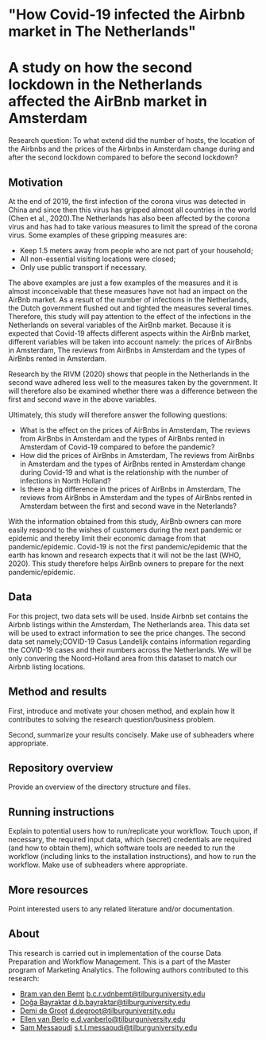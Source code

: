 # "How Covid-19 infected the Airbnb market in The Netherlands"
# A study on how the second lockdown in the Netherlands affected the AirBnb market in Amsterdam


Research question: To what extend did the number of hosts, the location of the Airbnbs and the prices of the Airbnbs in Amsterdam change during and after the second lockdown compared to before the second lockdown?

## Motivation
At the end of 2019, the first infection of the corona virus was detected in China and since then this virus has gripped almost all countries in the world (Chen et al., 2020).The Netherlands has also been affected by the corona virus and has had to take various measures to limit the spread of the corona virus. Some examples of these gripping measures are:

* Keep 1.5 meters away from people who are not part of your household;
* All non-essential visiting locations were closed;
* Only use public transport if necessary.

The above examples are just a few examples of the measures and it is almost inconceivable that these measures have not had an impact on the AirBnb market. As a result of the number of infections in the Netherlands, the Dutch government flushed out and tighted the measures several times. Therefore, this study will pay attention to the effect of the infections in the Netherlands on several variables of the AirBnb market. Because it is expected that Covid-19 affects different aspects within the AirBnb market, different variables will be taken into account namely: the prices of AirBnbs in Amsterdam, The reviews from AirBnbs in Amsterdam and the types of AirBnbs rented in Amsterdam. 

Research by the RIVM (2020) shows that people in the Netherlands in the second wave adhered less well to the measures taken by the government. It will therefore also be examined whether there was a difference between the first and second wave in the above variables.


Ultimately, this study will therefore answer the following questions:
* What is the effect on the prices of AirBnbs in Amsterdam, The reviews from AirBnbs in Amsterdam and the types of AirBnbs rented in Amsterdam of Covid-19 compared to before the pandemic? 
* How did the prices of AirBnbs in Amsterdam, The reviews from AirBnbs in Amsterdam and the types of AirBnbs rented in Amsterdam change during Covid-19 and what is the relationship with the number of infections in North Holland?
* Is there a big difference in the prices of AirBnbs in Amsterdam, The reviews from AirBnbs in Amsterdam and the types of AirBnbs rented in Amsterdam between the first and second wave in the Neterlands? 


With the information obtained from this study, AirBnb owners can more easily respond to the wishes of customers during the next pandemic or epidemic and thereby limit their economic damage from that pandemic/epidemic. Covid-19 is not the first pandemic/epidemic that the earth has known and research expects that it will not be the last (WHO, 2020). 
This study therefore helps AirBnb owners to prepare for the next pandemic/epidemic.


## Data
For this project, two data sets will be used. Inside Airbnb set contains the Airbnb listings within the Amsterdam, The Netherlands area. This data set will be used to extract information to see the price changes. The second data set namely;COVID-19 Casus Landelijk contains information regarding the COVID-19 cases and their numbers across the Netherlands. We will be only convering the Noord-Holland area from this dataset to match our Airbnb listing locations.

## Method and results

First, introduce and motivate your chosen method, and explain how it contributes to solving the research question/business problem.

Second, summarize your results concisely. Make use of subheaders where appropriate.

## Repository overview

Provide an overview of the directory structure and files.

## Running instructions

Explain to potential users how to run/replicate your workflow. Touch upon, if necessary, the required input data, which (secret) credentials are required (and how to obtain them), which software tools are needed to run the workflow (including links to the installation instructions), and how to run the workflow. Make use of subheaders where appropriate.

## More resources

Point interested users to any related literature and/or documentation.

## About

This research is carried out in implementation of the course Data Preparation and Workflow Management. This is a part of the Master program of Marketing Analytics. The following authors contributed to this research:

- [Bram van den Bemt](https://github.com/bramvdbemt) b.c.r.vdnbemt@tilburguniversity.edu
- [Doğa Bayraktar](https://github.com/dogabayraktar) d.b.bayraktar@tilburguniversity.edu
- [Demi de Groot](https://github.com/Demidegroot) d.degroot@tilburguniversity.edu
- [Ellen van Berlo](https://github.com/EllenB1) e.d.vanberlo@tilburguniversity.edu
- [Sam Messaoudi](https://github.com/SamMes98) s.t.l.messaoudi@tilburguniversity.edu
